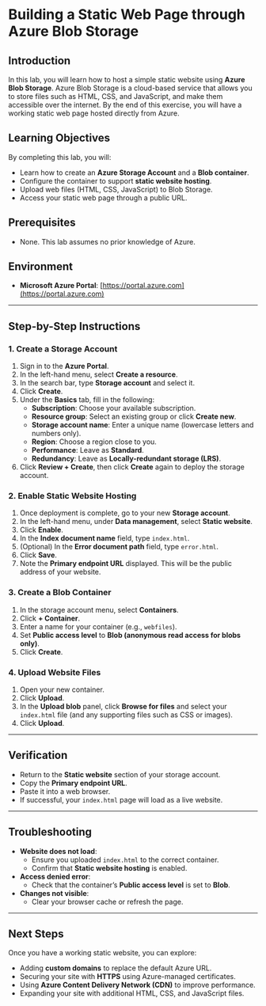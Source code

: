 # Building a Static Web Page through Azure Blob Storage

## Introduction
In this lab, you will learn how to host a simple static website using **Azure Blob Storage**. Azure Blob Storage is a cloud-based service that allows you to store files such as HTML, CSS, and JavaScript, and make them accessible over the internet. By the end of this exercise, you will have a working static web page hosted directly from Azure.

## Learning Objectives
By completing this lab, you will:
- Learn how to create an **Azure Storage Account** and a **Blob container**.
- Configure the container to support **static website hosting**.
- Upload web files (HTML, CSS, JavaScript) to Blob Storage.
- Access your static web page through a public URL.

## Prerequisites
- None. This lab assumes no prior knowledge of Azure.

## Environment
- **Microsoft Azure Portal**: [https://portal.azure.com](https://portal.azure.com)

---

## Step-by-Step Instructions

### 1. Create a Storage Account
1. Sign in to the **Azure Portal**.
2. In the left-hand menu, select **Create a resource**.
3. In the search bar, type **Storage account** and select it.
4. Click **Create**.
5. Under the **Basics** tab, fill in the following:
   - **Subscription**: Choose your available subscription.
   - **Resource group**: Select an existing group or click **Create new**.
   - **Storage account name**: Enter a unique name (lowercase letters and numbers only).
   - **Region**: Choose a region close to you.
   - **Performance**: Leave as **Standard**.
   - **Redundancy**: Leave as **Locally-redundant storage (LRS)**.
6. Click **Review + Create**, then click **Create** again to deploy the storage account.

### 2. Enable Static Website Hosting
1. Once deployment is complete, go to your new **Storage account**.
2. In the left-hand menu, under **Data management**, select **Static website**.
3. Click **Enable**.
4. In the **Index document name** field, type `index.html`.
5. (Optional) In the **Error document path** field, type `error.html`.
6. Click **Save**.
7. Note the **Primary endpoint URL** displayed. This will be the public address of your website.

### 3. Create a Blob Container
1. In the storage account menu, select **Containers**.
2. Click **+ Container**.
3. Enter a name for your container (e.g., `webfiles`).
4. Set **Public access level** to **Blob (anonymous read access for blobs only)**.
5. Click **Create**.

### 4. Upload Website Files
1. Open your new container.
2. Click **Upload**.
3. In the **Upload blob** panel, click **Browse for files** and select your `index.html` file (and any supporting files such as CSS or images).
4. Click **Upload**.

---

## Verification
- Return to the **Static website** section of your storage account.
- Copy the **Primary endpoint URL**.
- Paste it into a web browser.
- If successful, your `index.html` page will load as a live website.

---

## Troubleshooting
- **Website does not load**:
  - Ensure you uploaded `index.html` to the correct container.
  - Confirm that **Static website hosting** is enabled.
- **Access denied error**:
  - Check that the container’s **Public access level** is set to **Blob**.
- **Changes not visible**:
  - Clear your browser cache or refresh the page.

---

## Next Steps
Once you have a working static website, you can explore:
- Adding **custom domains** to replace the default Azure URL.
- Securing your site with **HTTPS** using Azure-managed certificates.
- Using **Azure Content Delivery Network (CDN)** to improve performance.
- Expanding your site with additional HTML, CSS, and JavaScript files.
